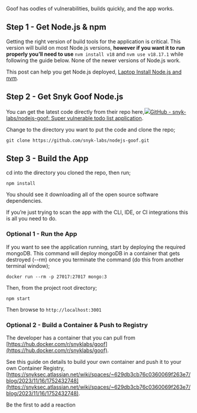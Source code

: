 Goof has oodles of vulnerabilities, builds quickly, and the app works.

## Step 1 - Get Node.js & npm

Getting the right version of build tools for the application is critical. This version will build on most Node.js versions, **however if you want it to run properly you’ll need to use** `nvm install v18` and `nvm use v18.17.1` while following the guide below. None of the newer versions of Node.js work.

This post can help you get Node.js deployed, [Laptop Install Node.js and nvm](https://snyksec.atlassian.net/wiki/spaces/~629db3cb76c0360069f263e7/blog/2023/11/15/1749483611).

## Step 2 - Get Snyk Goof Node.js

You can get the latest code directly from their repo here,[![](Code%20Repository%20-%20Snyk%20Goof%20Node.js%20-%20Stephen%20Perciballi%20-%20Confluence/fluidicon.png)GitHub - snyk-labs/nodejs-goof: Super vulnerable todo list application](https://github.com/snyk-labs/nodejs-goof).

Change to the directory you want to put the code and clone the repo;

`git clone https://github.com/snyk-labs/nodejs-goof.git`

## Step 3 - Build the App

cd into the directory you cloned the repo, then run;

`npm install`

You should see it downloading all of the open source software dependencies.

If you’re just trying to scan the app with the CLI, IDE, or CI integrations this is all you need to do.

### Optional 1 - Run the App

If you want to see the application running, start by deploying the required mongoDB. This command will deploy mongoDB in a container that gets destroyed (--rm) once you terminate the command (do this from another terminal window);

`docker run --rm -p 27017:27017 mongo:3`

Then, from the project root directory;

`npm start`

Then browse to `http://localhost:3001`

### Optional 2 - Build a Container & Push to Registry

The developer has a container that you can pull from [https://hub.docker.com/r/snyklabs/goof](https://hub.docker.com/r/snyklabs/goof).

See this guide on details to build your own container and push it to your own Container Registry, [https://snyksec.atlassian.net/wiki/spaces/~629db3cb76c0360069f263e7/blog/2023/11/16/1752432748](https://snyksec.atlassian.net/wiki/spaces/~629db3cb76c0360069f263e7/blog/2023/11/16/1752432748).

Be the first to add a reaction